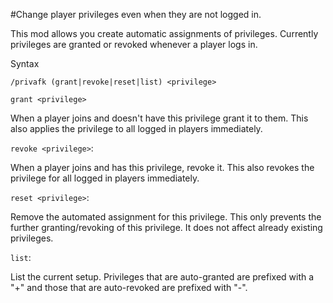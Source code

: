 #Change player privileges even when they are not logged in.

This mod allows you create automatic assignments of privileges. Currently privileges are granted or revoked whenever a player logs in.

Syntax

```
/privafk (grant|revoke|reset|list) <privilege>
```
`grant <privilege>`

When a player joins and doesn't have this privilege grant it to them. This also applies the privilege to all logged in players immediately.

`revoke <privilege>`:

When a player joins and has this privilege, revoke it. This also revokes the privilege for all logged in players immediately.

`reset <privilege>`:

Remove the automated assignment for this privilege. This only prevents the further granting/revoking of this privilege. It does not affect already existing privileges.

`list`:

List the current setup. Privileges that are auto-granted are prefixed with a "+" and those that are auto-revoked are prefixed with "-".